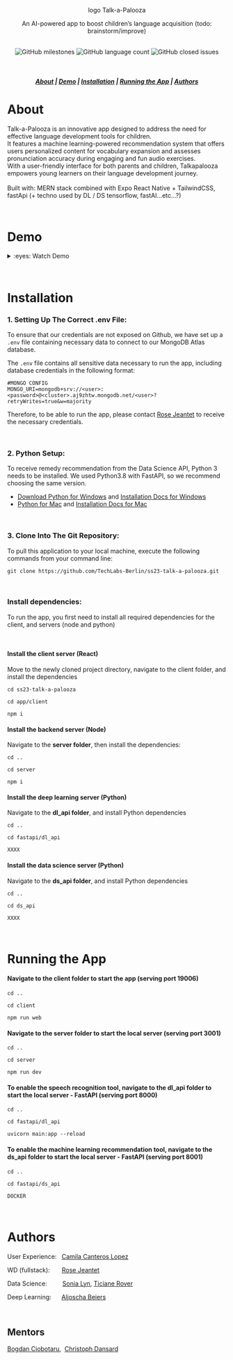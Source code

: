 <p align="center">
logo Talk-a-Palooza
</p>

<div align="center">
An AI-powered app to boost children’s language acquisition (todo: brainstorm/improve)
<br><br>

</div>

<div align="center">

 ![GitHub milestones](https://img.shields.io/github/milestones/all/TechLabs-Berlin/ss23-talk-a-palooza?color=7D93CD&style=for-the-badge) ![GitHub language count](https://img.shields.io/github/languages/count/TechLabs-Berlin/ss23-talk-a-palooza?color=B6E08C&style=for-the-badge)   ![GitHub closed issues](https://img.shields.io/github/issues-closed-raw/TechLabs-Berlin/ss23-talk-a-palooza?color=FFBBB4&style=for-the-badge)

</div>

&nbsp;

<h5 align="center">
  <a href="#about">About</a>  |
  <a href="#demo">Demo</a>  |
  <a href="#installation">Installation</a>  |
  <a href="#running-the-app">Running the App</a>  |
  <a href="#authors">Authors</a>
</h5>



# About

Talk-a-Palooza is an innovative app designed to address the need for effective language development tools for children.<br> 
It features a machine learning-powered recommendation system that offers users personalized content for vocabulary expansion and assesses pronunciation accuracy during engaging and fun audio exercises.<br>With a user-friendly interface for both parents and children, Talkapalooza empowers young learners on their language development journey.<br><br>
Built with: MERN stack combined with Expo React Native + TailwindCSS, fastApi (+ techno used by DL / DS tensorflow, fastAI...etc...?)

&nbsp;

# Demo

<details>

&nbsp;


<summary>:eyes: Watch Demo</summary>

![Demo](./[LINK])

</details>


&nbsp;
&nbsp;

# Installation

### 1. Setting Up The Correct .env File:
To ensure that our credentials are not exposed on Github, we have set up a <code>.env</code> file containing necessary data to connect to our MongoDB Atlas database. 

The <code>.env</code> file contains all sensitive data necessary to run the app, including database credentials in the following format:
```
#MONGO CONFIG
MONGO_URI=mongodb+srv://<user>:<password>@<cluster>.aj9zhtw.mongodb.net/<user>?retryWrites=true&w=majority
```
Therefore, to be able to run the app, please contact [Rose Jeantet](https://github.com/rjeantet) to receive the necessary credentials.

&nbsp;

### 2. Python Setup:
To receive remedy recommendation from the Data Science API, Python 3 needs to be installed. We used Python3.8 with FastAPI, so we recommend choosing the same version.

* [Download Python for Windows](https://www.python.org/downloads/windows/) and [Installation Docs for Windows](https://docs.python.org/3.8/using/windows.html)
* [Python for Mac](https://www.python.org/downloads/macos/) and [Installation Docs for Mac](https://docs.python.org/3.8/using/mac.html)

&nbsp;

### 3. Clone Into The Git Repository:
To pull this application to your local machine, execute the following commands from your command line:

```
git clone https://github.com/TechLabs-Berlin/ss23-talk-a-palooza.git
```

&nbsp;

### Install dependencies:
To run the app, you first need to install all required dependencies for the client, and servers (node and python)

&nbsp;

#### Install the client server (React)

Move to the newly cloned project directory, navigate to the client folder, and install the dependencies
```
cd ss23-talk-a-palooza

cd app/client

npm i
```

#### Install the backend server (Node) 

Navigate to the **server folder**, then install the dependencies:
```
cd ..

cd server

npm i
```

#### Install the deep learning server (Python)  

Navigate to the **dl_api folder**, and install Python dependencies
```
cd ..

cd fastapi/dl_api

XXXX
```

#### Install the data science server (Python)

Navigate to the **ds_api folder**, and install Python dependencies
```
cd ..

cd ds_api

XXXX
```

&nbsp;
&nbsp;

# Running the App
#### Navigate to the **client folder** to start the app (serving port 19006)
```
cd ..

cd client

npm run web
```

#### Navigate to the **server folder** to start the local server (serving port 3001)
```
cd ..

cd server

npm run dev
```
#### To enable the speech recognition tool, navigate to the **dl_api folder** to start the local server - FastAPI (serving port 8000)
```
cd ..

cd fastapi/dl_api

uvicorn main:app --reload
```

#### To enable the machine learning recommendation tool, navigate to the **ds_api folder** to start the local server - FastAPI (serving port 8001)
```
cd ..

cd fastapi/ds_api

DOCKER
```

&nbsp;
&nbsp;

# Authors
User Experience:&nbsp;&nbsp; [Camila Canteros Lopez](https://github.com/Camilagraciac) &nbsp;

WD (fullstack):&nbsp;&nbsp;&nbsp;&nbsp;&nbsp;&nbsp; [Rose Jeantet](https://github.com/rjeantet) &nbsp;

Data Science:&nbsp;&nbsp;&nbsp;&nbsp;&nbsp;&nbsp;&nbsp;&nbsp; [Sonia Lyn](https://github.com/lynso), [Ticiane Rover](https://github.com/TicianeRover) &nbsp;

Deep Learning:&nbsp;&nbsp;&nbsp;&nbsp;&nbsp; [Aljoscha Beiers](https://github.com/alj-b) &nbsp;

&nbsp;

## Mentors
[Bogdan Ciobotaru](https://github.com/bciobo), &nbsp;[Christoph Dansard](https://github.com/cdans) &nbsp;


